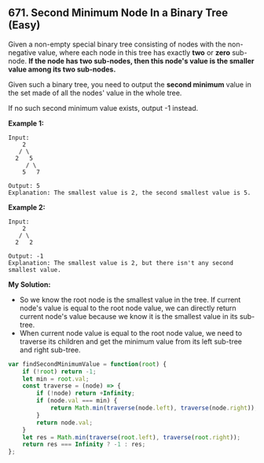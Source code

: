 ## 671. Second Minimum Node In a Binary Tree (Easy)
Given a non-empty special binary tree consisting of nodes with the non-negative value, where each node in this tree has exactly **two** or **zero** sub-node. **If the node has two sub-nodes, then this node's value is the smaller value among its two sub-nodes.**

Given such a binary tree, you need to output the **second minimum** value in the set made of all the nodes' value in the whole tree.

If no such second minimum value exists, output -1 instead.

__Example 1:__
```
Input: 
    2
   / \
  2   5
     / \
    5   7

Output: 5
Explanation: The smallest value is 2, the second smallest value is 5.
```
__Example 2:__
```
Input: 
    2
   / \
  2   2

Output: -1
Explanation: The smallest value is 2, but there isn't any second smallest value.
```
__My Solution:__
- So we know the root node is the smallest value in the tree. If current node's value is equal to the root node value, we can directly return current node's value because we know it is the smallest value in its sub-tree. 
- When current node value is equal to the root node value, we need to traverse its children and get the minimum value from its left sub-tree and right sub-tree.
```js
var findSecondMinimumValue = function(root) {
    if (!root) return -1;
    let min = root.val;
    const traverse = (node) => {
        if (!node) return +Infinity;
        if (node.val === min) {
            return Math.min(traverse(node.left), traverse(node.right));
        }
        return node.val;
    }
    let res = Math.min(traverse(root.left), traverse(root.right));
    return res === Infinity ? -1 : res;
};
```